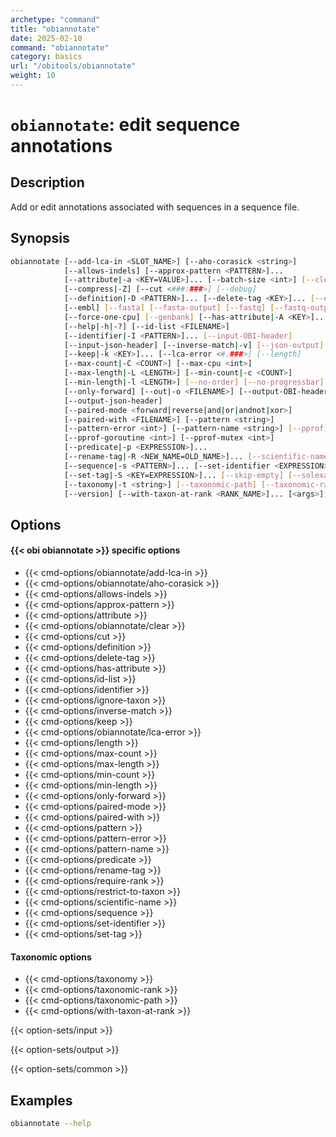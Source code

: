 ```yaml
---
archetype: "command"
title: "obiannotate"
date: 2025-02-10
command: "obiannotate"
category: basics
url: "/obitools/obiannotate"
weight: 10
---
```


# `obiannotate`: edit sequence annotations

## Description 

Add or edit annotations associated with sequences in a sequence file.

## Synopsis

```bash
obiannotate [--add-lca-in <SLOT_NAME>] [--aho-corasick <string>]
            [--allows-indels] [--approx-pattern <PATTERN>]...
            [--attribute|-a <KEY=VALUE>]... [--batch-size <int>] [--clear]
            [--compress|-Z] [--cut <###:###>] [--debug]
            [--definition|-D <PATTERN>]... [--delete-tag <KEY>]... [--ecopcr]
            [--embl] [--fasta] [--fasta-output] [--fastq] [--fastq-output]
            [--force-one-cpu] [--genbank] [--has-attribute|-A <KEY>]...
            [--help|-h|-?] [--id-list <FILENAME>]
            [--identifier|-I <PATTERN>]... [--input-OBI-header]
            [--input-json-header] [--inverse-match|-v] [--json-output]
            [--keep|-k <KEY>]... [--lca-error <#.###>] [--length]
            [--max-count|-C <COUNT>] [--max-cpu <int>]
            [--max-length|-L <LENGTH>] [--min-count|-c <COUNT>]
            [--min-length|-l <LENGTH>] [--no-order] [--no-progressbar]
            [--only-forward] [--out|-o <FILENAME>] [--output-OBI-header|-O]
            [--output-json-header]
            [--paired-mode <forward|reverse|and|or|andnot|xor>]
            [--paired-with <FILENAME>] [--pattern <string>]
            [--pattern-error <int>] [--pattern-name <string>] [--pprof]
            [--pprof-goroutine <int>] [--pprof-mutex <int>]
            [--predicate|-p <EXPRESSION>]...
            [--rename-tag|-R <NEW_NAME=OLD_NAME>]... [--scientific-name]
            [--sequence|-s <PATTERN>]... [--set-identifier <EXPRESSION>]
            [--set-tag|-S <KEY=EXPRESSION>]... [--skip-empty] [--solexa]
            [--taxonomy|-t <string>] [--taxonomic-path] [--taxonomic-rank]
            [--version] [--with-taxon-at-rank <RANK_NAME>]... [<args>]
```

## Options

#### {{< obi obiannotate >}} specific options

- {{< cmd-options/obiannotate/add-lca-in >}}
- {{< cmd-options/obiannotate/aho-corasick >}}
- {{< cmd-options/allows-indels >}}
- {{< cmd-options/approx-pattern >}}
- {{< cmd-options/attribute >}}
- {{< cmd-options/obiannotate/clear >}}
- {{< cmd-options/cut >}}
- {{< cmd-options/definition >}}
- {{< cmd-options/delete-tag >}}
- {{< cmd-options/has-attribute >}}
- {{< cmd-options/id-list >}}
- {{< cmd-options/identifier >}}
- {{< cmd-options/ignore-taxon >}}
- {{< cmd-options/inverse-match >}}
- {{< cmd-options/keep >}}
- {{< cmd-options/obiannotate/lca-error >}}
- {{< cmd-options/length >}}
- {{< cmd-options/max-count >}}
- {{< cmd-options/max-length >}}
- {{< cmd-options/min-count >}}
- {{< cmd-options/min-length >}}
- {{< cmd-options/only-forward >}}
- {{< cmd-options/paired-mode >}}
- {{< cmd-options/paired-with >}}
- {{< cmd-options/pattern >}}
- {{< cmd-options/pattern-error >}}
- {{< cmd-options/pattern-name >}}
- {{< cmd-options/predicate >}}
- {{< cmd-options/rename-tag >}}
- {{< cmd-options/require-rank >}}
- {{< cmd-options/restrict-to-taxon >}}
- {{< cmd-options/scientific-name >}}
- {{< cmd-options/sequence >}}
- {{< cmd-options/set-identifier >}}
- {{< cmd-options/set-tag >}}

#### Taxonomic options

- {{< cmd-options/taxonomy >}}
- {{< cmd-options/taxonomic-rank >}}
- {{< cmd-options/taxonomic-path >}}
- {{< cmd-options/with-taxon-at-rank >}}

{{< option-sets/input >}}

{{< option-sets/output >}}

{{< option-sets/common >}}

## Examples

```bash
obiannotate --help
```
